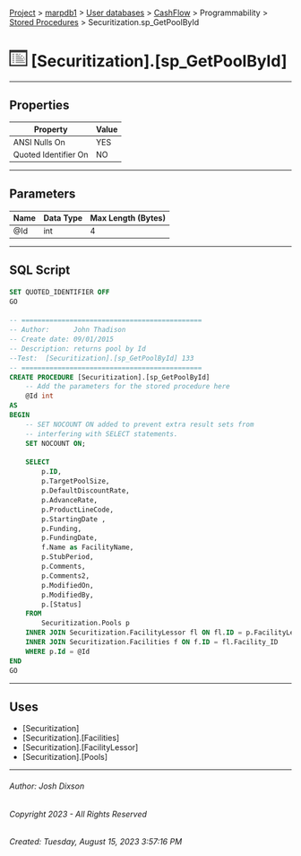 #### 

[Project](../../../../../index.md) > [marpdb1](../../../../index.md) > [User databases](../../../index.md) > [CashFlow](../../index.md) > Programmability > [Stored Procedures](Stored_Procedures.md) > Securitization.sp_GetPoolById

# ![Stored Procedures](../../../../../Images/StoredProcedure32.png) [Securitization].[sp_GetPoolById]

---

## <a name="#properties"></a>Properties

| Property | Value |
|---|---|
| ANSI Nulls On | YES |
| Quoted Identifier On | NO |


---

## <a name="#parameters"></a>Parameters

| Name | Data Type | Max Length (Bytes) |
|---|---|---|
| @Id | int | 4 |


---

## <a name="#sqlscript"></a>SQL Script

```sql
SET QUOTED_IDENTIFIER OFF
GO

-- =============================================
-- Author:		John Thadison
-- Create date: 09/01/2015
-- Description:	returns pool by Id
--Test:  [Securitization].[sp_GetPoolById] 133
-- =============================================
CREATE PROCEDURE [Securitization].[sp_GetPoolById]
	-- Add the parameters for the stored procedure here
	@Id int
AS
BEGIN
	-- SET NOCOUNT ON added to prevent extra result sets from
	-- interfering with SELECT statements.
	SET NOCOUNT ON;

	SELECT 
		p.ID, 
		p.TargetPoolSize, 
		p.DefaultDiscountRate, 
		p.AdvanceRate, 
		p.ProductLineCode, 
		p.StartingDate ,
		p.Funding, 
		p.FundingDate, 
		f.Name as FacilityName, 
		p.StubPeriod,
		p.Comments,
		p.Comments2,
		p.ModifiedOn, 
		p.ModifiedBy,
		p.[Status]
	FROM 
		Securitization.Pools p
	INNER JOIN Securitization.FacilityLessor fl ON fl.ID = p.FacilityLessor_ID
	INNER JOIN Securitization.Facilities f ON f.ID = fl.Facility_ID
	WHERE p.Id = @Id
END
GO

```


---

## <a name="#uses"></a>Uses

* [Securitization]
* [Securitization].[Facilities]
* [Securitization].[FacilityLessor]
* [Securitization].[Pools]


---

###### Author:  Josh Dixson

###### Copyright 2023 - All Rights Reserved

###### Created: Tuesday, August 15, 2023 3:57:16 PM

